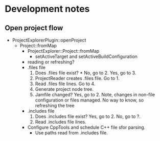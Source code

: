 # Development notes

## Open project flow

* ProjectExplorerPlugin::openProject
  * Project::fromMap
    * ProjectExplorer::Project::fromMap
      * setActiveTarget and setActiveBuildConfiguration
     * reading or refreshing?
     * .files file
       1. Does .files file exist? * No, go to 2. Yes, go to 3.
       2. ProjectReader creates .files file. Go to 1.
       3. Read .files file lines. Go to 4.
       4. Generate project node tree.
       6. Jamfile changed? Yes, go to 2. Note, changes in non-file configuration or
          files managed. No way to know, so refreshing the tree
     * .includes file
       1. Does .includes file exist? Yes, go to 2. No, go to ?.
       2. Read .includes file lines.
     * Configure CppTools and schedule C++ file sfor parsing.
       * Use paths read from .includes file.
